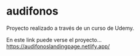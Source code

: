 # audifonos

Proyecto realizado a través de un curso de Udemy.

En este link puede verse el proyecto...
https://audifonoslandingpage.netlify.app/
